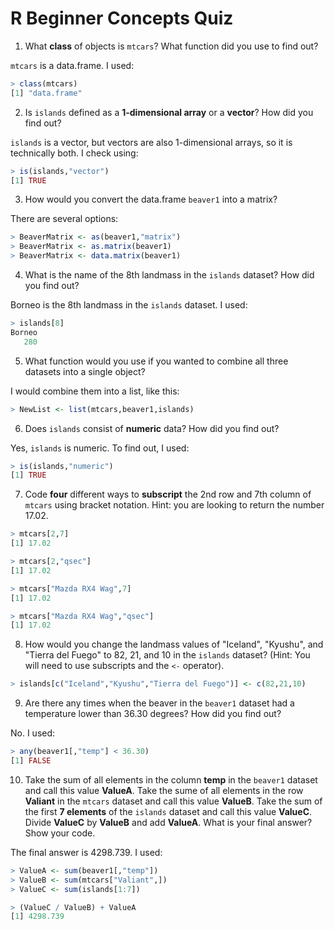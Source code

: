 # R Beginner Concepts Quiz

1. What **class** of objects is `mtcars`? What function did you use to find out?

`mtcars` is a data.frame. I used:
````R
> class(mtcars)
[1] "data.frame"
````

2. Is `islands` defined as a **1-dimensional array** or a **vector**? How did you find out?

`islands` is a vector, but vectors are also 1-dimensional arrays, so it is technically both. I check using:
````R
> is(islands,"vector")
[1] TRUE
````

3. How would you convert the data.frame `beaver1` into a matrix?

There are several options:
````R
> BeaverMatrix <- as(beaver1,"matrix")
> BeaverMatrix <- as.matrix(beaver1)
> BeaverMatrix <- data.matrix(beaver1)
````

4. What is the name of the 8th landmass in the `islands` dataset? How did you find out?

Borneo is the 8th landmass in the `islands` dataset. I used:
````R
> islands[8]
Borneo
   280
````

5. What function would you use if you wanted to combine all three datasets into a single object?

I would combine them into a list, like this:
````R
> NewList <- list(mtcars,beaver1,islands)
````

6. Does `islands` consist of **numeric** data? How did you find out?

Yes, `islands` is numeric. To find out, I used:
````R
> is(islands,"numeric")
[1] TRUE
````

7. Code **four** different ways to **subscript** the 2nd row and 7th column of `mtcars` using bracket notation. Hint: you are looking to return the number 17.02.

````R
> mtcars[2,7]
[1] 17.02

> mtcars[2,"qsec"]
[1] 17.02

> mtcars["Mazda RX4 Wag",7]
[1] 17.02

> mtcars["Mazda RX4 Wag","qsec"]
[1] 17.02
````

8. How would you change the landmass values of "Iceland", "Kyushu", and "Tierra del Fuego" to 82, 21, and 10 in the `islands` dataset? (Hint: You will need to use subscripts and the `<-` operator).

````R
> islands[c("Iceland","Kyushu","Tierra del Fuego")] <- c(82,21,10)
````

9. Are there any times when the beaver in the `beaver1` dataset had a temperature lower than 36.30 degrees? How did you find out?

No. I used:
````R
> any(beaver1[,"temp"] < 36.30)
[1] FALSE
````

10. Take the sum of all elements in the column **temp** in the `beaver1` dataset and call this value **ValueA**. Take the sume of all elements in the row **Valiant** in the `mtcars` dataset and call this value **ValueB**. Take the sum of the first **7 elements** of the `islands` dataset and call this value **ValueC**. Divide **ValueC** by **ValueB** and add **ValueA**. What is your final answer? Show your code.

The final answer is 4298.739. I used:
````R
> ValueA <- sum(beaver1[,"temp"])
> ValueB <- sum(mtcars["Valiant",])
> ValueC <- sum(islands[1:7])

> (ValueC / ValueB) + ValueA
[1] 4298.739
````

